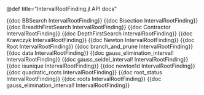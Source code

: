 @def title="IntervalRootFinding.jl API docs"

{{doc BBSearch IntervalRootFinding}}
{{doc Bisection IntervalRootFinding}}
{{doc BreadthFirstSearch IntervalRootFinding}}
{{doc Contractor IntervalRootFinding}}
{{doc DepthFirstSearch IntervalRootFinding}}
{{doc Krawczyk IntervalRootFinding}}
{{doc Newton IntervalRootFinding}}
{{doc Root IntervalRootFinding}}
{{doc branch_and_prune IntervalRootFinding}}
{{doc data IntervalRootFinding}}
{{doc gauss_elimination_interval! IntervalRootFinding}}
{{doc gauss_seidel_interval! IntervalRootFinding}}
{{doc isunique IntervalRootFinding}}
{{doc newton1d IntervalRootFinding}}
{{doc quadratic_roots IntervalRootFinding}}
{{doc root_status IntervalRootFinding}}
{{doc roots IntervalRootFinding}}
{{doc gauss_elimination_interval! IntervalRootFinding}}
